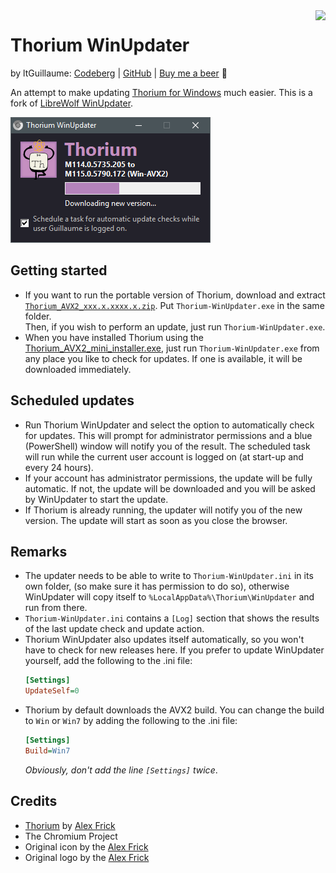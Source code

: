 <img src="Thorium-WinUpdater.ico" align="right">

# Thorium WinUpdater
by ltGuillaume: [Codeberg](https://codeberg.org/ltGuillaume) | [GitHub](https://github.com/ltGuillaume) | [Buy me a beer](https://buymeacoff.ee/ltGuillaume) 🍺

An attempt to make updating [Thorium for Windows](https://github.com/Alex313031/Thorium-Win-AVX2) much easier. This is a fork of [LibreWolf WinUpdater](https://codeberg.org/ltGuillaume/librewolf-winupdater).

![Thorium WinUpdater](SCREENSHOT.png)

## Getting started
- If you want to run the portable version of Thorium, download and extract [`Thorium_AVX2_xxx.x.xxxx.x.zip`](https://github.com/Alex313031/Thorium-Win-AVX2/releases). Put `Thorium-WinUpdater.exe` in the same folder.  
  Then, if you wish to perform an update, just run `Thorium-WinUpdater.exe`.
- When you have installed Thorium using the [Thorium_AVX2_mini_installer.exe](https://github.com/Alex313031/Thorium-Win-AVX2/releases), just run `Thorium-WinUpdater.exe` from any place you like to check for updates. If one is available, it will be downloaded immediately.

## Scheduled updates
- Run Thorium WinUpdater and select the option to automatically check for updates. This will prompt for administrator permissions and a blue (PowerShell) window will notify you of the result. The scheduled task will run while the current user account is logged on (at start-up and every 24 hours).
- If your account has administrator permissions, the update will be fully automatic. If not, the update will be downloaded and you will be asked by WinUpdater to start the update.  
- If Thorium is already running, the updater will notify you of the new version. The update will start as soon as you close the browser.

## Remarks
- The updater needs to be able to write to `Thorium-WinUpdater.ini` in its own folder, (so make sure it has permission to do so), otherwise WinUpdater will copy itself to `%LocalAppData%\Thorium\WinUpdater` and run from there.
- `Thorium-WinUpdater.ini` contains a `[Log]` section that shows the results of the last update check and update action.
- Thorium WinUpdater also updates itself automatically, so you won't have to check for new releases here. If you prefer to update WinUpdater yourself, add the following to the .ini file:
  ```ini
  [Settings]
  UpdateSelf=0
  ```
- Thorium by default downloads the AVX2 build. You can change the build to `Win` or `Win7` by adding the following to the .ini file:
  ```ini
  [Settings]
  Build=Win7
  ```
  _Obviously, don't add the line `[Settings]` twice_.


## Credits
* [Thorium](https://thorium.rocks) by [Alex Frick](https://github.com/Alex313031)
* The Chromium Project
* Original icon by the [Alex Frick](https://github.com/Alex313031/thorium/blob/main/logos/NEW/win/thorium.ico)
* Original logo by the [Alex Frick](https://github.com/Alex313031/thorium/blob/main/logos/STAGING/Thorium90_252.jpg)

